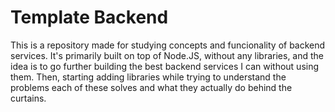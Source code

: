 # Template Backend

This is a repository made for studying concepts and funcionality of backend services.
It's primarily built on top of Node.JS, without any libraries, and the idea is to go further building the best backend services I can without using them.
Then, starting adding libraries while trying to understand the problems each of these solves and what they actually do behind the curtains.